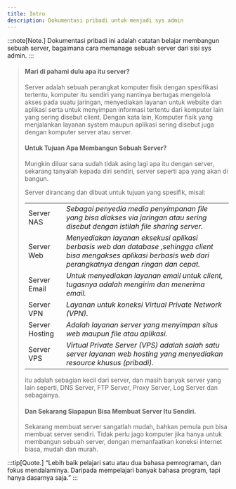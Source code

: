 ```yaml
---
title: Intro
description: Dokumentasi pribadi untuk menjadi sys admin
---
```

:::note[Note.]
Dokumentasi pribadi ini adalah catatan belajar membangun sebuah server, bagaimana cara memanage sebuah server dari sisi sys admin.
:::
>
>#### Mari di pahami dulu apa itu server?
>
> Server adalah sebuah perangkat komputer fisik dengan spesifikasi tertentu, komputer itu sendiri yang nantinya bertugas mengelola akses pada suatu jaringan, menyediakan layanan untuk website dan aplikasi serta untuk menyimpan informasi tertentu dari komputer lain yang sering disebut client.
> Dengan kata lain, Komputer fisik yang menjalankan layanan system maupun aplikasi sering disebut juga dengan komputer server atau server. 
>
> #### Untuk Tujuan Apa Membangun Sebuah Server? 
>
> Mungkin diluar sana sudah tidak asing lagi apa itu dengan server, sekarang tanyalah kepada diri sendiri, server seperti apa yang akan di bangun.
>
> Server dirancang dan dibuat untuk tujuan yang spesifik, misal:
>
> |                |                                         |
> | ---------------| --------------------------------------- |
> | Server NAS     | _Sebagai penyedia media penyimpanan file yang bisa diakses via jaringan atau sering disebut dengan istilah file sharing server._ |
> | Server Web     | _Menyediakan layanan eksekusi aplikasi berbasis web dan database ,sehingga client bisa mengakses aplikasi berbasis web dari perangkatnya dengan ringan dan cepat._ |
> | Server Email   | _Untuk menyediakan layanan email untuk client, tugasnya adalah mengirim dan menerima email._ |
> | Server VPN     | _Layanan untuk koneksi Virtual Private Network (VPN)._|
> | Server Hosting | _Adalah layanan server yang menyimpan situs web maupun file atau aplikasi_. |
> | Server VPS     | _Virtual Private Server (VPS) adalah salah satu server layanan web hosting yang menyediakan resource khusus (pribadi)._ |
>
>itu adalah sebagian kecil dari server, dan masih banyak server yang lain seperti, DNS Server, FTP Server, Proxy Server, Log Server dan sebagainya.
>
> #### Dan Sekarang Siapapun Bisa Membuat Server Itu Sendiri.
>
>Sekarang membuat server sangatlah mudah, bahkan pemula pun bisa membuat server sendiri. Tidak perlu jago komputer jika hanya untuk membangun sebuah server, dengan memanfaatkan koneksi internet biasa, mudah dan murah.

:::tip[Quote.]
“Lebih baik pelajari satu atau dua bahasa pemrograman, dan fokus mendalaminya. Daripada mempelajari banyak bahasa program, tapi hanya dasarnya saja.”
:::
